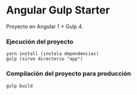 # Angular Gulp Starter

Proyecto en Angular 1 + Gulp 4.

### Ejecución del proyecto
```
yarn install (instala dependencias)
gulp (sirve directorio "app")
```

### Compilación del proyecto para producción
```
gulp build
```
